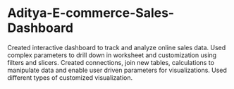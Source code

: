 # Aditya-E-commerce-Sales-Dashboard
Created interactive dashboard to track and analyze online sales data. Used complex parameters to drill down in worksheet and customization using filters and slicers. Created connections, join new tables, calculations to manipulate data and enable user driven parameters for visualizations. Used different types of customized visualization.
